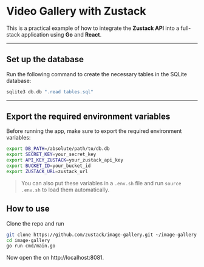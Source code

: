 # Video Gallery with Zustack

This is a practical example of how to integrate the **Zustack API** into 
a full-stack application using **Go** and **React**.

---

## Set up the database

Run the following command to create the necessary tables in the SQLite database:

```bash
sqlite3 db.db ".read tables.sql"
```

---

## Export the required environment variables

Before running the app, make sure to export the required environment variables:

```bash
export DB_PATH=/absolute/path/to/db.db
export SECRET_KEY=your_secret_key
export API_KEY_ZUSTACK=your_zustack_api_key
export BUCKET_ID=your_bucket_id
export ZUSTACK_URL=zustack_url
```

> You can also put these variables in a `.env.sh` file and run `source .env.sh` 
to load them automatically.

## How to use
Clone the repo and run
```bash
git clone https://github.com/zustack/image-gallery.git ~/image-gallery
cd image-gallery
go run cmd/main.go
```

Now open the on http://localhost:8081.

